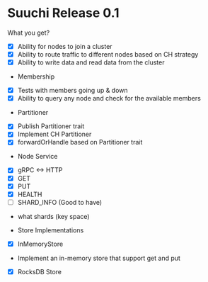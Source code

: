 # Suuchi Release 0.1
What you get?
- [x] Ability for nodes to join a cluster
- [x] Ability to route traffic to different nodes based on CH strategy
- [x] Ability to write data and read data from the cluster

- Membership
 - [x] Tests with members going up & down
 - [x] Ability to query any node and check for the available members

- Partitioner
 - [x] Publish Partitioner trait
 - [x] Implement CH Partitioner
 - [x] forwardOrHandle based on Partitioner trait

- Node Service
 - [x] gRPC <-> HTTP
 - [x] GET
 - [x] PUT
 - [x] HEALTH
 - [ ] SHARD_INFO (Good to have)
  - what shards (key space)

- Store Implementations
 - [x] InMemoryStore
  - Implement an in-memory store that support get and put
 - [x] RocksDB Store
